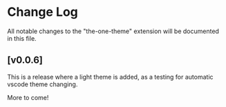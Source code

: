 # Change Log

All notable changes to the "the-one-theme" extension will be documented in this file.

## [v0.0.6]

This is a release where a light theme is added, as a testing for automatic vscode theme changing.

More to come!
